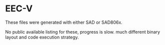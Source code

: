# EEC-V

These files were generated with either SAD or SAD806x.

No public available listing for these, progress is slow. much different binary layout and code execution strategy. 
